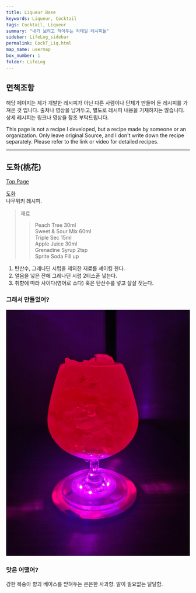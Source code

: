 ```yaml
---
title: Liqueur Base
keywords: Liqueur, Cocktail
tags: Cocktail, Liqueur
summary: "내가 보려고 적어두는 칵테일 레시피들"
sidebar: LifeLog_sidebar
permalink: CockT_Liq.html
map_name: usermap
box_number: 1
folder: LifeLog
---
```


## 면책조항

해당 페이지는 제가 개발한 레시피가 아닌 다른 사람이나 단체가 만들어 둔 레시피를 가져온 것 입니다. 출처나 영상을 남겨두고, 별도로 레시피 내용을 기재하지는 않습니다. 상세 레시피는 링크나 영상을 참조 부탁드립니다.

This page is not a recipe I developed, but a recipe made by someone or an organization. Only leave original Source, and I don't write down the recipe separately. Please refer to the link or video for detailed recipes.

---

## 도화(桃花)

[Top Page](#)  

[도화](https://namu.wiki/w/%EB%8F%84%ED%99%94#s-3.1)  
나무위키 레시피.    

> 재료
> 
> > Peach Tree 30ml  
> > Sweet & Sour Mix 60ml  
> > Triple Sec 15ml  
> > Apple Juice 30ml  
> > Grenadine Syrup 2tsp  
> > Sprite Soda Fill up  

1. 탄산수, 그레나딘 시럽을 제외한 재료를 셰이킹 한다.  
2. 얼음을 넣은 잔에 그레나딘 시럽 2티스푼 넣는다.  
3. 취향에 따라 사이다(영어로 소다) 혹은 탄산수를 넣고 살살 젓는다.  

### 그래서 만들었어?

![도화](./CockT_Img/peach_flower.jpg)  

### 맛은 어땠어?

강한 복숭아 향과 베이스를 받혀두는 은은한 사과향.  말이 필요없는 달달함.    
